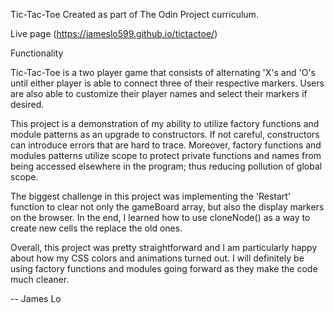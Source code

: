 Tic-Tac-Toe Created as part of The Odin Project curriculum.

Live page (https://jameslo599.github.io/tictactoe/)

Functionality

Tic-Tac-Toe is a two player game that consists of alternating 'X's and 'O's until either player is able to connect three of their respective markers. Users are also able to customize their player names and select their markers if desired. 

This project is a demonstration of my ability to utilize factory functions and module patterns as an upgrade to constructors. If not careful, constructors can introduce errors that are hard to trace. Moreover, factory functions and modules patterns utilize scope to protect private functions and names from being accessed elsewhere in the program; thus reducing pollution of global scope. 

The biggest challenge in this project was implementing the 'Restart' function to clear not only the gameBoard array, but also the display markers on the browser. In the end, I learned how to use cloneNode() as a way to create new cells the replace the old ones. 

Overall, this project was pretty straightforward and I am particularly happy about how my CSS colors and animations turned out. I will definitely be using factory functions and modules going forward as they make the code much cleaner.

-- James Lo